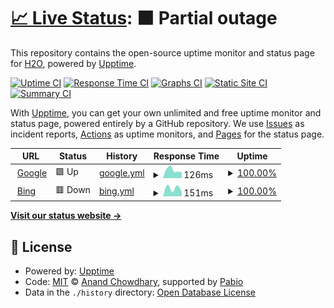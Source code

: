 # [📈 Live Status](https://H2O-ME.github.io/upptime): <!--live status--> **🟧 Partial outage**

This repository contains the open-source uptime monitor and status page for [H2O](http://tthhww.tttttttttt.top/), powered by [Upptime](https://github.com/upptime/upptime).

[![Uptime CI](https://github.com/H2O-ME/upptime/workflows/Uptime%20CI/badge.svg)](https://github.com/H2O-ME/upptime/actions?query=workflow%3A%22Uptime+CI%22)
[![Response Time CI](https://github.com/H2O-ME/upptime/workflows/Response%20Time%20CI/badge.svg)](https://github.com/H2O-ME/upptime/actions?query=workflow%3A%22Response+Time+CI%22)
[![Graphs CI](https://github.com/H2O-ME/upptime/workflows/Graphs%20CI/badge.svg)](https://github.com/H2O-ME/upptime/actions?query=workflow%3A%22Graphs+CI%22)
[![Static Site CI](https://github.com/H2O-ME/upptime/workflows/Static%20Site%20CI/badge.svg)](https://github.com/H2O-ME/upptime/actions?query=workflow%3A%22Static+Site+CI%22)
[![Summary CI](https://github.com/H2O-ME/upptime/workflows/Summary%20CI/badge.svg)](https://github.com/H2O-ME/upptime/actions?query=workflow%3A%22Summary+CI%22)

With [Upptime](https://upptime.js.org), you can get your own unlimited and free uptime monitor and status page, powered entirely by a GitHub repository. We use [Issues](https://github.com/H2O-ME/upptime/issues) as incident reports, [Actions](https://github.com/H2O-ME/upptime/actions) as uptime monitors, and [Pages](https://H2O-ME.github.io/upptime) for the status page.

<!--start: status pages-->
<!-- This summary is generated by Upptime (https://github.com/upptime/upptime) -->
<!-- Do not edit this manually, your changes will be overwritten -->
<!-- prettier-ignore -->
| URL | Status | History | Response Time | Uptime |
| --- | ------ | ------- | ------------- | ------ |
| <img alt="" src="https://icons.duckduckgo.com/ip3/www.google.com.ico" height="13"> [Google](https://www.google.com) | 🟩 Up | [google.yml](https://github.com/H2O-ME/upptime/commits/HEAD/history/google.yml) | <details><summary><img alt="Response time graph" src="./graphs/google/response-time-week.png" height="20"> 126ms</summary><br><a href="https://H2O-ME.github.io/upptime/history/google"><img alt="Response time 126" src="https://img.shields.io/endpoint?url=https%3A%2F%2Fraw.githubusercontent.com%2FH2O-ME%2Fupptime%2FHEAD%2Fapi%2Fgoogle%2Fresponse-time.json"></a><br><a href="https://H2O-ME.github.io/upptime/history/google"><img alt="24-hour response time 92" src="https://img.shields.io/endpoint?url=https%3A%2F%2Fraw.githubusercontent.com%2FH2O-ME%2Fupptime%2FHEAD%2Fapi%2Fgoogle%2Fresponse-time-day.json"></a><br><a href="https://H2O-ME.github.io/upptime/history/google"><img alt="7-day response time 126" src="https://img.shields.io/endpoint?url=https%3A%2F%2Fraw.githubusercontent.com%2FH2O-ME%2Fupptime%2FHEAD%2Fapi%2Fgoogle%2Fresponse-time-week.json"></a><br><a href="https://H2O-ME.github.io/upptime/history/google"><img alt="30-day response time 126" src="https://img.shields.io/endpoint?url=https%3A%2F%2Fraw.githubusercontent.com%2FH2O-ME%2Fupptime%2FHEAD%2Fapi%2Fgoogle%2Fresponse-time-month.json"></a><br><a href="https://H2O-ME.github.io/upptime/history/google"><img alt="1-year response time 126" src="https://img.shields.io/endpoint?url=https%3A%2F%2Fraw.githubusercontent.com%2FH2O-ME%2Fupptime%2FHEAD%2Fapi%2Fgoogle%2Fresponse-time-year.json"></a></details> | <details><summary><a href="https://H2O-ME.github.io/upptime/history/google">100.00%</a></summary><a href="https://H2O-ME.github.io/upptime/history/google"><img alt="All-time uptime 100.00%" src="https://img.shields.io/endpoint?url=https%3A%2F%2Fraw.githubusercontent.com%2FH2O-ME%2Fupptime%2FHEAD%2Fapi%2Fgoogle%2Fuptime.json"></a><br><a href="https://H2O-ME.github.io/upptime/history/google"><img alt="24-hour uptime 100.00%" src="https://img.shields.io/endpoint?url=https%3A%2F%2Fraw.githubusercontent.com%2FH2O-ME%2Fupptime%2FHEAD%2Fapi%2Fgoogle%2Fuptime-day.json"></a><br><a href="https://H2O-ME.github.io/upptime/history/google"><img alt="7-day uptime 100.00%" src="https://img.shields.io/endpoint?url=https%3A%2F%2Fraw.githubusercontent.com%2FH2O-ME%2Fupptime%2FHEAD%2Fapi%2Fgoogle%2Fuptime-week.json"></a><br><a href="https://H2O-ME.github.io/upptime/history/google"><img alt="30-day uptime 100.00%" src="https://img.shields.io/endpoint?url=https%3A%2F%2Fraw.githubusercontent.com%2FH2O-ME%2Fupptime%2FHEAD%2Fapi%2Fgoogle%2Fuptime-month.json"></a><br><a href="https://H2O-ME.github.io/upptime/history/google"><img alt="1-year uptime 100.00%" src="https://img.shields.io/endpoint?url=https%3A%2F%2Fraw.githubusercontent.com%2FH2O-ME%2Fupptime%2FHEAD%2Fapi%2Fgoogle%2Fuptime-year.json"></a></details>
| <img alt="" src="https://icons.duckduckgo.com/ip3/www.bing.com.ico" height="13"> [Bing](https://www.bing.com) | 🟥 Down | [bing.yml](https://github.com/H2O-ME/upptime/commits/HEAD/history/bing.yml) | <details><summary><img alt="Response time graph" src="./graphs/bing/response-time-week.png" height="20"> 151ms</summary><br><a href="https://H2O-ME.github.io/upptime/history/bing"><img alt="Response time 151" src="https://img.shields.io/endpoint?url=https%3A%2F%2Fraw.githubusercontent.com%2FH2O-ME%2Fupptime%2FHEAD%2Fapi%2Fbing%2Fresponse-time.json"></a><br><a href="https://H2O-ME.github.io/upptime/history/bing"><img alt="24-hour response time 89" src="https://img.shields.io/endpoint?url=https%3A%2F%2Fraw.githubusercontent.com%2FH2O-ME%2Fupptime%2FHEAD%2Fapi%2Fbing%2Fresponse-time-day.json"></a><br><a href="https://H2O-ME.github.io/upptime/history/bing"><img alt="7-day response time 151" src="https://img.shields.io/endpoint?url=https%3A%2F%2Fraw.githubusercontent.com%2FH2O-ME%2Fupptime%2FHEAD%2Fapi%2Fbing%2Fresponse-time-week.json"></a><br><a href="https://H2O-ME.github.io/upptime/history/bing"><img alt="30-day response time 151" src="https://img.shields.io/endpoint?url=https%3A%2F%2Fraw.githubusercontent.com%2FH2O-ME%2Fupptime%2FHEAD%2Fapi%2Fbing%2Fresponse-time-month.json"></a><br><a href="https://H2O-ME.github.io/upptime/history/bing"><img alt="1-year response time 151" src="https://img.shields.io/endpoint?url=https%3A%2F%2Fraw.githubusercontent.com%2FH2O-ME%2Fupptime%2FHEAD%2Fapi%2Fbing%2Fresponse-time-year.json"></a></details> | <details><summary><a href="https://H2O-ME.github.io/upptime/history/bing">100.00%</a></summary><a href="https://H2O-ME.github.io/upptime/history/bing"><img alt="All-time uptime 100.00%" src="https://img.shields.io/endpoint?url=https%3A%2F%2Fraw.githubusercontent.com%2FH2O-ME%2Fupptime%2FHEAD%2Fapi%2Fbing%2Fuptime.json"></a><br><a href="https://H2O-ME.github.io/upptime/history/bing"><img alt="24-hour uptime 100.00%" src="https://img.shields.io/endpoint?url=https%3A%2F%2Fraw.githubusercontent.com%2FH2O-ME%2Fupptime%2FHEAD%2Fapi%2Fbing%2Fuptime-day.json"></a><br><a href="https://H2O-ME.github.io/upptime/history/bing"><img alt="7-day uptime 100.00%" src="https://img.shields.io/endpoint?url=https%3A%2F%2Fraw.githubusercontent.com%2FH2O-ME%2Fupptime%2FHEAD%2Fapi%2Fbing%2Fuptime-week.json"></a><br><a href="https://H2O-ME.github.io/upptime/history/bing"><img alt="30-day uptime 100.00%" src="https://img.shields.io/endpoint?url=https%3A%2F%2Fraw.githubusercontent.com%2FH2O-ME%2Fupptime%2FHEAD%2Fapi%2Fbing%2Fuptime-month.json"></a><br><a href="https://H2O-ME.github.io/upptime/history/bing"><img alt="1-year uptime 100.00%" src="https://img.shields.io/endpoint?url=https%3A%2F%2Fraw.githubusercontent.com%2FH2O-ME%2Fupptime%2FHEAD%2Fapi%2Fbing%2Fuptime-year.json"></a></details>

<!--end: status pages-->

[**Visit our status website →**](https://H2O-ME.github.io/upptime)

## 📄 License

- Powered by: [Upptime](https://github.com/upptime/upptime)
- Code: [MIT](./LICENSE) © [Anand Chowdhary](https://anandchowdhary.com), supported by [Pabio](https://pabio.com)
- Data in the `./history` directory: [Open Database License](https://opendatacommons.org/licenses/odbl/1-0/)

